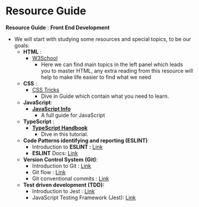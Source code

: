 # Resource Guide

**Resource Guide**  : **Front End Development**

- We will start with studying some resources and special topics, to be our goals:
    - **HTML** :
        - [W3School](https://www.w3schools.com/html/default.asp)
            - Here we can find main topics in the left panel which leads you to master HTML, any extra reading from this resource will help to make life easier to find what we need
    - **CSS** :
        - [CSS Tricks](https://css-tricks.com)
            - Dive in Guide which contain what you need to learn.
    - **JavaScript**:
        - [**JavaScript Info**](https://javascript.info)
            - A full guide for JavaScript
    - **TypeScript** :
        - [**TypeScript Handbook**](https://www.typescriptlang.org/docs/handbook/)
            - Dive in this tutorial.
    - **Code Patterns identifying and reporting (ESLINT)**
        - Introduction to **ESLINT :** [Link](https://javascript.plainenglish.io/an-introduction-to-eslint-d340159182e3)
        - **ESLINT** Docs: [Link](https://eslint.org/docs/latest/user-guide/getting-started)
    - **Version Control System** **(Git)**:
        - Introduction to Git : [Link](https://product.hubspot.com/blog/git-and-github-tutorial-for-beginners)
        - Git flow :  [Link](https://www.atlassian.com/git/tutorials/comparing-workflows/gitflow-workflow)
        - Git conventional commits : [Link](https://www.conventionalcommits.org/en/v1.0.0/)
    - **Test driven development (TDD):**
        - Introduction to Jest : [Link](https://betterprogramming.pub/an-introduction-to-jest-javascript-testing-framework-b6677f0d30d)
        - JavaScript Testing Framework (Jest): [Link](https://jestjs.io/)